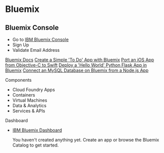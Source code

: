# Bluemix

## Bluemix Console

- Go to [IBM Bluemix Console](https://console.ng.bluemix.net/)
- Sign Up
- Validate Email Address


[Bluemix Docs](https://www.ng.bluemix.net/docs/#)
[Create a Simple 'To Do' App with Bluemix](https://github.com/IBM-Bluemix/todo-apps)
[Port an iOS App from Objective-C to Swift](http://www.ibm.com/developerworks/library/mo-bluemix-swift-app/index.html)
[Deploy a 'Hello World' Python Flask App in Bluemix](https://developer.ibm.com/bluemix/2015/03/30/simple-hello-world-python-app-using-flask/)
[Connect an MySQL Database on Bluemix from a Node.js App](https://github.com/ibmjstart/bluemix-node-mysql-uploader)

Components

- Cloud Foundry Apps
- Containers
- Virtual Machines
- Data & Analytics
- Services & APIs

Dashboard

- [IBM Bluemix Dashboard](https://console.ng.bluemix.net/?direct=classic)

    You haven't created anything yet. Create an app or browse the Bluemix Catalog to get started.

